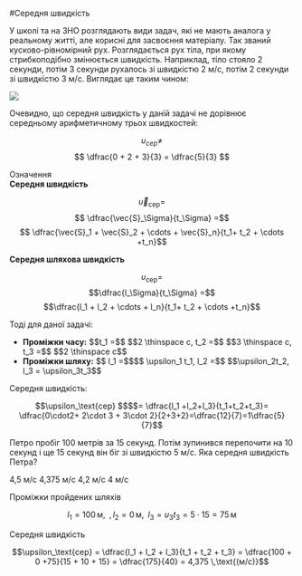 #Середня швидкість

У школi та на ЗНО розглядають види задач, якi не мають аналога у реальному життi, але кориснi для засвоєння матерiалу. Так званий кусково-рiвномiрний рух. Розглядається рух тiла, при якому стрибкоподiбно змiнюється швидкiсть. Наприклад, тiло стояло 2 секунди, потiм 3 секунди рухалось зi швидкiстю 2 м/с, потiм 2 секунди зi швидкiстю 3 м/с. Виглядає це таким чином:

<img src="https://rawgit.com/chudaol/ed-era-book-physics/master/images/chapter_1/16.svg" class="image"/>

Очевидно, що середня швидкiсть у данiй задачi не дорiвнює середньому арифметичному трьох швидкостей:

$$\upsilon_{сер} \not= $$$$ \dfrac{0 + 2 + 3}{3} = \dfrac{5}{3} $$

<div class="eoz-wrap">
<span class="eoz">Означення</span>
<div class="eoz-text">
<b>Ceредня швидкiсть</b> 

$$\vec{\upsilon}_\text{сер} =$$$$ \dfrac{\vec{S}_\Sigma}{t_\Sigma} =$$$$ \dfrac{\vec{S}_1 + \vec{S}_2 + \cdots + \vec{S}_n}{t_1+ t_2 + \cdots +t_n}$$

<b>Ceредня шляхова швидкiсть</b> 

$$\upsilon_\text{сер} =$$ $$\dfrac{l_\Sigma}{t_\Sigma} =$$ $$\dfrac{l_1 + l_2 + \cdots + l_n}{t_1+ t_2 + \cdots +t_n}$$
</div>
</div>


Тодi для даної задачi:

<ul>
<li><b>Промiжки часу:</b> $$t_1 =$$ $$2 \thinspace c, t_2 =$$ $$3 \thinspace c, t_3 =$$ $$2 \thinspace c$$</li>
<li><b>Промiжки шляху:</b> $$ l_1 =$$$$ \upsilon_1 t_1, l_2 =$$ $$\upsilon_2t_2, l_3 = \upsilon_3t_3$$</li>
</ul>

<span class="p1">Середня швидкiсть:</span> 

<div align="center">$$\upsilon_\text{сер} $$$$= \dfrac{l_1 +l_2+l_3}{t_1+t_2+t_3}= \dfrac{0\cdot2+ 2\cdot 3 + 3\cdot 2}{2+3+2}=\dfrac{12}{7}=1\dfrac{5}{7}$$</div>


<quiz correctLabel="correct!" incorrectLabel="incorrect!" checkLabel="check ansert">
<question>
<p>Петро пробiг 100 метрiв за 15 секунд. Потiм зупинився перепочити на 10 секунд i ще 15 секунд вiн бiг зi швидкiстю 5 м/с. Яка середня швидкiсть Петра?</p>
<answer>4,5 м/с</answer>
<answer correct>4,375 м/с</answer>
<answer>4,2 м/с</answer>
<answer>4 м/с</answer>
<explanation>
<p>Проміжки пройдених шляхів</p>

$$l_1 = 100\,\text{м},\,\,\,, l_2 = 0\,\text{м},\,\,\, l_3 = \upsilon_3t_3 = 5\cdot15 = 75\,\text{м}$$

<p>Cередня швидкість</p>

$$\upsilon_\text{сер} = \dfrac{l_1 + l_2 + l_3}{t_1 + t_2 + t_3} = \dfrac{100 + 0 +75}{15 + 10 + 15} = \dfrac{175}{40} = 4,375 \,\text{(м/с)}$$

</explanation>
</question>
</quiz>
